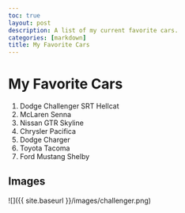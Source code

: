 ```yaml
---
toc: true
layout: post
description: A list of my current favorite cars.
categories: [markdown]
title: My Favorite Cars 
---
```

# My Favorite Cars
1. Dodge Challenger SRT Hellcat
2. McLaren Senna
3. Nissan GTR Skyline
4. Chrysler Pacifica
5. Dodge Charger
6. Toyota Tacoma
7. Ford Mustang Shelby

## Images

![]({{ site.baseurl }}/images/challenger.png)